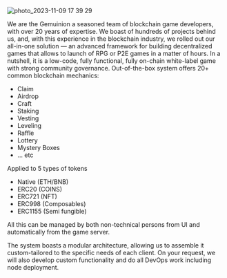 ![photo_2023-11-09 17 39 29](https://github.com/GemunIon/.github/assets/185285/4add33bd-491e-4ccb-aebb-6cf4c349bde9)


We are the Gemuinion a seasoned team of blockchain game developers, with over 20 years of expertise. We boast of hundreds of projects behind us, and, with this experience in the blockchain industry, we rolled out our all-in-one solution — an advanced framework for building decentralized games that allows to launch of RPG or P2E games in a matter of hours. In a nutshell, it is a low-code, fully functional, fully on-chain white-label game with strong community governance. Out-of-the-box system offers 20+ common blockchain mechanics:

- Claim
- Airdrop
- Craft
- Staking
- Vesting
- Leveling
- Raffle
- Lottery
- Mystery Boxes
- … etc

Applied to 5 types of tokens
- Native (ETH/BNB)
- ERC20 (COINS)
- ERC721 (NFT)
- ERC998 (Composables)
- ERC1155 (Semi fungible)

All this can be managed by both non-technical persons from UI and automatically from the game server.

The system boasts a modular architecture, allowing us to assemble it custom-tailored to the specific needs of each client. On your request, we will also develop custom functionality and do all DevOps work including node deployment.
